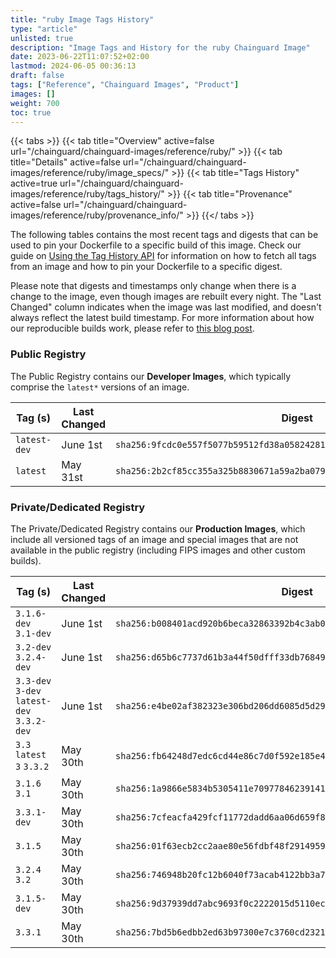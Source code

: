 ```yaml
---
title: "ruby Image Tags History"
type: "article"
unlisted: true
description: "Image Tags and History for the ruby Chainguard Image"
date: 2023-06-22T11:07:52+02:00
lastmod: 2024-06-05 00:36:13
draft: false
tags: ["Reference", "Chainguard Images", "Product"]
images: []
weight: 700
toc: true
---
```


{{< tabs >}}
{{< tab title="Overview" active=false url="/chainguard/chainguard-images/reference/ruby/" >}}
{{< tab title="Details" active=false url="/chainguard/chainguard-images/reference/ruby/image_specs/" >}}
{{< tab title="Tags History" active=true url="/chainguard/chainguard-images/reference/ruby/tags_history/" >}}
{{< tab title="Provenance" active=false url="/chainguard/chainguard-images/reference/ruby/provenance_info/" >}}
{{</ tabs >}}

The following tables contains the most recent tags and digests that can be used to pin your Dockerfile to a specific build of this image. Check our guide on [Using the Tag History API](/chainguard/chainguard-images/using-the-tag-history-api/) for information on how to fetch all tags from an image and how to pin your Dockerfile to a specific digest.

Please note that digests and timestamps only change when there is a change to the image, even though images are rebuilt every night. The "Last Changed" column indicates when the image was last modified, and doesn't always reflect the latest build timestamp. For more information about how our reproducible builds work, please refer to [this blog post](https://www.chainguard.dev/unchained/reproducing-chainguards-reproducible-image-builds).

### Public Registry
The Public Registry contains our **Developer Images**, which typically comprise the `latest*` versions of an image.

| Tag (s)       | Last Changed | Digest                                                                    |
|---------------|--------------|---------------------------------------------------------------------------|
|  `latest-dev` | June 1st     | `sha256:9fcdc0e557f5077b59512fd38a05824281f0f525dcfcf39557e17e73b49f281d` |
|  `latest`     | May 31st     | `sha256:2b2cf85cc355a325b8830671a59a2ba07938611c9bb1e7bcb7248c39f8e0991f` |


### Private/Dedicated Registry
The Private/Dedicated Registry contains our **Production Images**, which include all versioned tags of an image and special images that are not available in the public registry (including FIPS images and other custom builds).

| Tag (s)                                     | Last Changed | Digest                                                                    |
|---------------------------------------------|--------------|---------------------------------------------------------------------------|
|  `3.1.6-dev` `3.1-dev`                      | June 1st     | `sha256:b008401acd920b6beca32863392b4c3ab0bc71fda12c4cb942da91a6d57c77c4` |
|  `3.2-dev` `3.2.4-dev`                      | June 1st     | `sha256:d65b6c7737d61b3a44f50dfff33db76849328480ffc598ed094024fa2588f594` |
|  `3.3-dev` `3-dev` `latest-dev` `3.3.2-dev` | June 1st     | `sha256:e4be02af382323e306bd206dd6085d5d29fd8d71eb7b63257293c365c54e0350` |
|  `3.3` `latest` `3` `3.3.2`                 | May 30th     | `sha256:fb64248d7edc6cd44e86c7d0f592e185e4dcb473279c807fd8fd0dd7e9b92263` |
|  `3.1.6` `3.1`                              | May 30th     | `sha256:1a9866e5834b5305411e7097784623914186be724b9684064c70680b07732f39` |
|  `3.3.1-dev`                                | May 30th     | `sha256:7cfeacfa429fcf11772dadd6aa06d659f855fb212cd6b38f393203d660448943` |
|  `3.1.5`                                    | May 30th     | `sha256:01f63ecb2cc2aae80e56fdbf48f29149596792ddad637ff70cdac086041f92bf` |
|  `3.2.4` `3.2`                              | May 30th     | `sha256:746948b20fc12b6040f73acab4122bb3a75991cdb3165442a729099b10ba2960` |
|  `3.1.5-dev`                                | May 30th     | `sha256:9d37939dd7abc9693f0c2222015d5110ece4127948e870ebf1eddb921dedc44f` |
|  `3.3.1`                                    | May 30th     | `sha256:7bd5b6edbb2ed63b97300e7c3760cd232101e96e7933097e0d4f9922b6d77d4d` |

